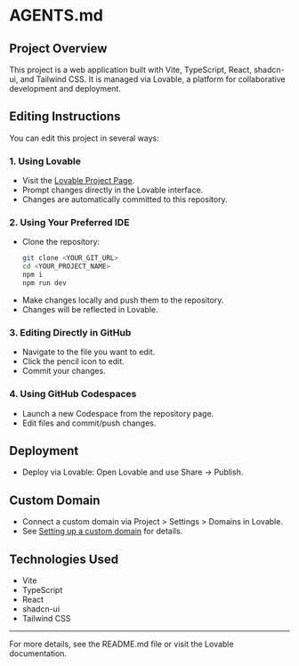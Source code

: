 # AGENTS.md

## Project Overview

This project is a web application built with Vite, TypeScript, React, shadcn-ui, and Tailwind CSS. It is managed via Lovable, a platform for collaborative development and deployment.

## Editing Instructions

You can edit this project in several ways:

### 1. Using Lovable
- Visit the [Lovable Project Page](https://lovable.dev/projects/9e4cf23f-9c8c-4e75-9f09-1bca02391188).
- Prompt changes directly in the Lovable interface.
- Changes are automatically committed to this repository.

### 2. Using Your Preferred IDE
- Clone the repository:
  ```sh
  git clone <YOUR_GIT_URL>
  cd <YOUR_PROJECT_NAME>
  npm i
  npm run dev
  ```
- Make changes locally and push them to the repository.
- Changes will be reflected in Lovable.

### 3. Editing Directly in GitHub
- Navigate to the file you want to edit.
- Click the pencil icon to edit.
- Commit your changes.

### 4. Using GitHub Codespaces
- Launch a new Codespace from the repository page.
- Edit files and commit/push changes.

## Deployment
- Deploy via Lovable: Open Lovable and use Share -> Publish.

## Custom Domain
- Connect a custom domain via Project > Settings > Domains in Lovable.
- See [Setting up a custom domain](https://docs.lovable.dev/tips-tricks/custom-domain#step-by-step-guide) for details.

## Technologies Used
- Vite
- TypeScript
- React
- shadcn-ui
- Tailwind CSS

---
For more details, see the README.md file or visit the Lovable documentation.
